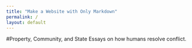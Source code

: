 ```yaml
---
title: "Make a Website with Only Markdown"
permalink: /
layout: default
---
```


#Property, Community, and State
Essays on how humans resolve conflict.